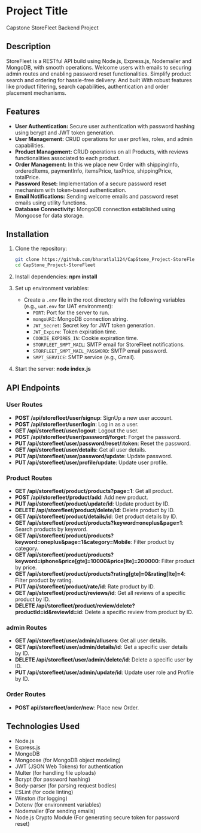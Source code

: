 # Project Title

Capstone StoreFleet Backend Project

## Description

StoreFleet is a RESTful API build using Node.js, Express.js, Nodemailer and MongoDB, with smooth operations. Welcome users with emails to securing admin routes and enabling password reset functionalities. Simplify product search and ordering for hassle-free delivery. And built With robust features like product filtering, search capabilities, authentication and order placement mechanisms.

## Features

- **User Authentication:** Secure user authentication with password hashing using bcrypt and JWT token generation.
- **User Management:** CRUD operations for user profiles, roles, and admin capabilities.
- **Product Management:** CRUD operations on all Products, with reviews functionalities associated to each product.
- **Order Management:** In this we place new Order with shippingInfo, orderedItems, paymentInfo, itemsPrice, taxPrice, shippingPrice, totalPrice.
- **Password Reset:** Implementation of a secure password reset mechanism with token-based authentication.
- **Email Notifications:** Sending welcome emails and password reset emails using utility functions.
- **Database Connectivity:** MongoDB connection established using Mongoose for data storage.

## Installation

1. Clone the repository:

   ```bash
   git clone https://github.com/bharatlal124/CapStone_Project-StoreFleet
   cd CapStone_Project-StoreFleet
   ```

2. Install dependencies:
   **npm install**

3. Set up environment variables:

   - Create a `.env` file in the root directory with the following variables (e.g., `uat.env` for UAT environment):
     - `PORT`: Port for the server to run.
     - `mongoURI`: MongoDB connection string.
     - `JWT_Secret`: Secret key for JWT token generation.
     - `JWT_Expire`: Token expiration time.
     - `COOKIE_EXPIRES_IN`: Cookie expiration time.
     - `STORFLEET_SMPT_MAIL`: SMTP email for StoreFleet notifications.
     - `STORFLEET_SMPT_MAIL_PASSWORD`: SMTP email password.
     - `SMPT_SERVICE`: SMTP service (e.g., Gmail).

4. Start the server:
   **node index.js**

## API Endpoints

### User Routes

- **POST /api/storefleet/user/signup**: SignUp a new user account.
- **POST /api/storefleet/user/login**: Log in as a user.
- **GET /api/storefleet/user/logout**: Logout the user.
- **POST /api/storefleet/user/password/forget**: Forget the password.
- **PUT /api/storefleet/user/password/reset/:token**: Reset the password.
- **GET /api/storefleet/user/details**: Get all user details.
- **PUT /api/storefleet/user/password/update**: Update password.
- **PUT /api/storefleet/user/profile/update**: Update user profile.

### Product Routes

- **GET /api/storefleet/product/products?page=1**: Get all product.
- **POST /api/storefleet/product/add**: Add new product.
- **PUT /api/storefleet/product/update/id**: Update product by ID.
- **DELETE /api/storefleet/product/delete/id**: Delete product by ID.
- **GET /api/storefleet/product/details/id**: Get product details by ID.
- **GET /api/storefleet/product/products?keyword=oneplus&page=1**: Search products by keyword.
- **GET /api/storefleet/product/products?keyword=oneplus&page=1&category=Mobile**: Filter product by category.
- **GET /api/storefleet/product/products?keyword=iphone&price[gte]=10000&price[lte]=200000**: Filter product by price.
- **GET /api/storefleet/product/products?rating[gte]=0&rating[lte]=4**: Filter product by rating.
- **PUT /api/storefleet/product/rate/id**: Rate product by ID.
- **GET /api/storefleet/product/reviews/id**: Get all reviews of a specific product by ID.
- **DELETE /api/storefleet/product/review/delete?productId=id&reviewId=id**: Delete a specific review from product by ID.

### admin Routes

- **GET /api/storefleet/user/admin/allusers**: Get all user details.
- **GET /api/storefleet/user/admin/details/id**: Get a specific user details by ID.
- **DELETE /api/storefleet/user/admin/delete/id**: Delete a specific user by ID.
- **PUT /api/storefleet/user/admin/update/id**: Update user role and Profile by ID.

### Order Routes

- **POST api/storefleet/order/new**: Place new Order.

## Technologies Used

- Node.js
- Express.js
- MongoDB
- Mongoose (for MongoDB object modeling)
- JWT (JSON Web Tokens) for authentication
- Multer (for handling file uploads)
- Bcrypt (for password hashing)
- Body-parser (for parsing request bodies)
- ESLint (for code linting)
- Winston (for logging)
- Dotenv (for environment variables)
- Nodemailer (For sending emails)
- Node.js Crypto Module (For generating secure token for password reset)
